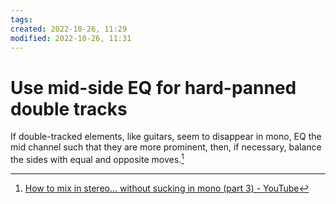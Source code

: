 ```yaml
---
tags: 
created: 2022-10-26, 11:29
modified: 2022-10-26, 11:31
---
```


# Use mid-side EQ for hard-panned double tracks
If double-tracked elements, like guitars, seem to disappear in mono, EQ the mid channel such that they are more prominent, then, if necessary, balance the sides with equal and opposite moves.[^1]

[^1]: [How to mix in stereo... without sucking in mono (part 3) - YouTube](https://www.youtube.com/watch?v=lAKE7a4ovuY)